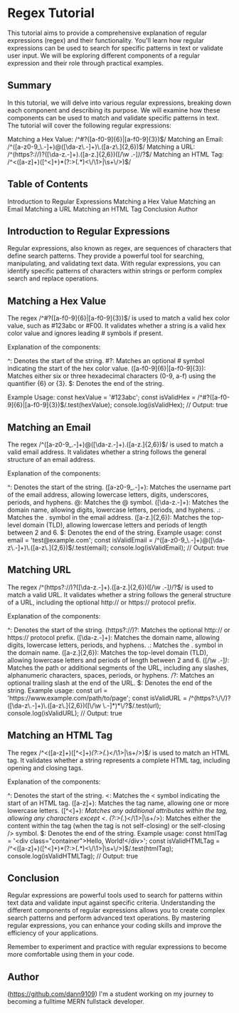# Regex Tutorial
This tutorial aims to provide a comprehensive explanation of regular expressions (regex) and their functionality. You'll learn how regular expressions can be used to search for specific patterns in text or validate user input. We will be exploring different components of a regular expression and their role through practical examples.

## Summary 
In this tutorial, we will delve into various regular expressions, breaking down each component and describing its purpose. We will examine how these components can be used to match and validate specific patterns in text. The tutorial will cover the following regular expressions:

Matching a Hex Value: /^#?([a-f0-9]{6}|[a-f0-9]{3})$/
Matching an Email: /^([a-z0-9_\.-]+)@([\da-z\.-]+)\.([a-z\.]{2,6})$/
Matching a URL: /^(https?:\/\/)?([\da-z\.-]+)\.([a-z\.]{2,6})([\/\w \.-]*)*\/?$/
Matching an HTML Tag: /^<([a-z]+)([^<]+)*(?:>(.*)<\/\1>|\s+\/>)$/

## Table of Contents
Introduction to Regular Expressions
Matching a Hex Value
Matching an Email
Matching a URL
Matching an HTML Tag
Conclusion
Author

## Introduction to Regular Expressions
Regular expressions, also known as regex, are sequences of characters that define search patterns. They provide a powerful tool for searching, manipulating, and validating text data. With regular expressions, you can identify specific patterns of characters within strings or perform complex search and replace operations.

## Matching a Hex Value
The regex /^#?([a-f0-9]{6}|[a-f0-9]{3})$/ is used to match a valid hex color value, such as #123abc or #F00. It validates whether a string is a valid hex color value and ignores leading # symbols if present.

Explanation of the components:

^: Denotes the start of the string.
#?: Matches an optional # symbol indicating the start of the hex color value.
([a-f0-9]{6}|[a-f0-9]{3}): Matches either six or three hexadecimal characters (0-9, a-f) using the quantifier {6} or {3}.
$: Denotes the end of the string.

Example Usage:
const hexValue = '#123abc';
const isValidHex = /^#?([a-f0-9]{6}|[a-f0-9]{3})$/.test(hexValue);
console.log(isValidHex); // Output: true

## Matching an Email
The regex /^([a-z0-9_\.-]+)@([\da-z\.-]+)\.([a-z\.]{2,6})$/ is used to match a valid email address. It validates whether a string follows the general structure of an email address.

Explanation of the components:

^: Denotes the start of the string.
([a-z0-9_\.-]+): Matches the username part of the email address, allowing lowercase letters, digits, underscores, periods, and hyphens.
@: Matches the @ symbol.
([\da-z\.-]+): Matches the domain name, allowing digits, lowercase letters, periods, and hyphens.
\.: Matches the . symbol in the email address.
([a-z\.]{2,6}): Matches the top-level domain (TLD), allowing lowercase letters and periods of length between 2 and 6.
$: Denotes the end of the string.
Example usage:
const email = 'test@example.com';
const isValidEmail = /^([a-z0-9_\.-]+)@([\da-z\.-]+)\.([a-z\.]{2,6})$/.test(email);
console.log(isValidEmail); // Output: true

## Matching URL
The regex /^(https?:\/\/)?([\da-z\.-]+)\.([a-z\.]{2,6})([\/\w \.-]*)*\/?$/ is used to match a valid URL. It validates whether a string follows the general structure of a URL, including the optional http:// or https:// protocol prefix.

Explanation of the components:

^: Denotes the start of the string.
(https?:\/\/)?: Matches the optional http:// or https:// protocol prefix.
([\da-z\.-]+): Matches the domain name, allowing digits, lowercase letters, periods, and hyphens.
\.: Matches the . symbol in the domain name.
([a-z\.]{2,6}): Matches the top-level domain (TLD), allowing lowercase letters and periods of length between 2 and 6.
([\/\w \.-]*)*: Matches the path or additional segments of the URL, including any slashes, alphanumeric characters, spaces, periods, or hyphens.
\/?: Matches an optional trailing slash at the end of the URL.
$: Denotes the end of the string.
Example usage:
const url = 'https://www.example.com/path/to/page';
const isValidURL = /^(https?:\/\/)?([\da-z\.-]+)\.([a-z\.]{2,6})([\/\w \.-]*)*\/?$/.test(url);
console.log(isValidURL); // Output: true

## Matching an HTML Tag
The regex /^<([a-z]+)([^<]+)*(?:>(.*)<\/\1>|\s+\/>)$/ is used to match an HTML tag. It validates whether a string represents a complete HTML tag, including opening and closing tags.

Explanation of the components:

^: Denotes the start of the string.
<: Matches the < symbol indicating the start of an HTML tag.
([a-z]+): Matches the tag name, allowing one or more lowercase letters.
([^<]+)*: Matches any additional attributes within the tag, allowing any characters except <.
(?:>(.*)<\/\1>|\s+\/>): Matches either the content within the tag (when the tag is not self-closing) or the self-closing /> symbol.
$: Denotes the end of the string.
Example usage:
const htmlTag = '<div class="container">Hello, World!</div>';
const isValidHTMLTag = /^<([a-z]+)([^<]+)*(?:>(.*)<\/\1>|\s+\/>)$/.test(htmlTag);
console.log(isValidHTMLTag); // Output: true

## Conclusion
Regular expressions are powerful tools used to search for patterns within text data and validate input against specific criteria. Understanding the different components of regular expressions allows you to create complex search patterns and perform advanced text operations. By mastering regular expressions, you can enhance your coding skills and improve the efficiency of your applications.

Remember to experiment and practice with regular expressions to become more comfortable using them in your code.

## Author
(https://github.com/dann9109) I'm a student working on my journey to becoming a fulltime MERN fullstack developer.

